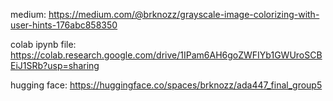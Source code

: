 medium: https://medium.com/@brknozz/grayscale-image-colorizing-with-user-hints-176abc858350

colab ipynb file: https://colab.research.google.com/drive/1IPam6AH6goZWFIYb1GWUroSCBEiJ1SRb?usp=sharing

hugging face: https://huggingface.co/spaces/brknozz/ada447_final_group5
